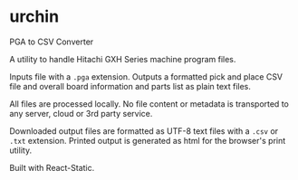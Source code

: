# urchin
PGA to CSV Converter

A utility to handle Hitachi GXH Series machine program files.

Inputs file with a `.pga` extension.
Outputs a formatted pick and place CSV file and overall board information and parts list as plain text files.

All files are processed locally. No file content or metadata is transported to any server, cloud or 3rd party service.

Downloaded output files are formatted as UTF-8 text files with a `.csv` or `.txt` extension.
Printed output is generated as html for the browser's print utility.

Built with React-Static.
